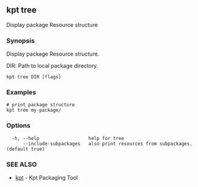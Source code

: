 ## kpt tree

Display package Resource structure

### Synopsis

Display package Resource structure.

  DIR:
    Path to local package directory.


```
kpt tree DIR [flags]
```

### Examples

```
# print package structure
kpt tree my-package/

```

### Options

```
  -h, --help                  help for tree
      --include-subpackages   also print resources from subpackages. (default true)
```

### SEE ALSO

* [kpt](kpt.md)	 - Kpt Packaging Tool

